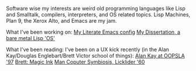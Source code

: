 Software wise my interests are weird old programming languages like Lisp and Smalltalk, compilers, interpreters, and OS related topics. Lisp Machines, Plan 9, the Xerox Alto, and Emacs are my jam.

What I've been working on:
     [My Literate Emacs config](https://github.com/tokamach/.emacs.d)
     [My Dissertation, a bare metal Lisp 'OS'](https://github.com/tokamach/beige)

What I've been reading:
I've been on a UX kick recently (in the Alan Kay/Douglas Englebart/Brett Victor school of things):
     [Alan Kay at OOPSLA '97](https://www.youtube.com/watch?v=oKg1hTOQXoY)
     [Brett: Magic Ink](https://worrydream.com/MagicInk)
     [Man Coputer Symbiosis, Licklider '60](https://groups.csail.mit.edu/medg/people/psz/Licklider.html)
